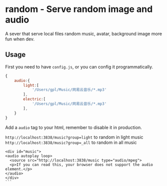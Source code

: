 # random - Serve random image and audio

A sever that serve local files
random music, avatar, background image
more fun when dev.

## Usage

First you need to have `config.js`, or you can config it programmatically. 

````js
{
    audio:{
        light:[
            '/Users/gpl/Music/网易云音乐/*.mp3'
        ],
        electric:[
            '/Users/gpl/Music/网易云音乐/*.mp3'
        ],
    }
}
````

Add a `audio` tag to your html, remember to disable it in production.

`http://localhost:3838/music?group=light` to random in light music
`http://localhost:3838/music?group=_all` to random in all music

````
<div id="music">
<audio autoplay loop>
  <source src="http://localhost:3838/music type="audio/mpeg">
  <p>If you can read this, your browser does not support the audio element.</p>
</audio>
</div>
```
